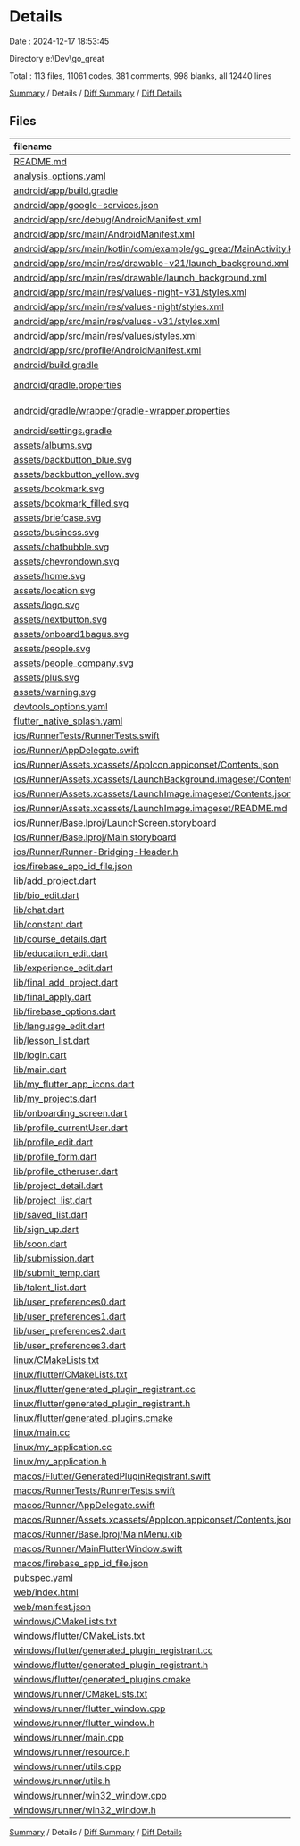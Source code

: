 # Details

Date : 2024-12-17 18:53:45

Directory e:\\Dev\\go_great

Total : 113 files,  11061 codes, 381 comments, 998 blanks, all 12440 lines

[Summary](results.md) / Details / [Diff Summary](diff.md) / [Diff Details](diff-details.md)

## Files
| filename | language | code | comment | blank | total |
| :--- | :--- | ---: | ---: | ---: | ---: |
| [README.md](/README.md) | Markdown | 48 | 0 | 26 | 74 |
| [analysis_options.yaml](/analysis_options.yaml) | YAML | 3 | 22 | 4 | 29 |
| [android/app/build.gradle](/android/app/build.gradle) | Gradle | 57 | 10 | 15 | 82 |
| [android/app/google-services.json](/android/app/google-services.json) | JSON | 29 | 0 | 0 | 29 |
| [android/app/src/debug/AndroidManifest.xml](/android/app/src/debug/AndroidManifest.xml) | XML | 3 | 4 | 1 | 8 |
| [android/app/src/main/AndroidManifest.xml](/android/app/src/main/AndroidManifest.xml) | XML | 30 | 6 | 2 | 38 |
| [android/app/src/main/kotlin/com/example/go_great/MainActivity.kt](/android/app/src/main/kotlin/com/example/go_great/MainActivity.kt) | Kotlin | 4 | 0 | 3 | 7 |
| [android/app/src/main/res/drawable-v21/launch_background.xml](/android/app/src/main/res/drawable-v21/launch_background.xml) | XML | 9 | 0 | 1 | 10 |
| [android/app/src/main/res/drawable/launch_background.xml](/android/app/src/main/res/drawable/launch_background.xml) | XML | 9 | 0 | 1 | 10 |
| [android/app/src/main/res/values-night-v31/styles.xml](/android/app/src/main/res/values-night-v31/styles.xml) | XML | 12 | 7 | 1 | 20 |
| [android/app/src/main/res/values-night/styles.xml](/android/app/src/main/res/values-night/styles.xml) | XML | 13 | 9 | 1 | 23 |
| [android/app/src/main/res/values-v31/styles.xml](/android/app/src/main/res/values-v31/styles.xml) | XML | 12 | 7 | 1 | 20 |
| [android/app/src/main/res/values/styles.xml](/android/app/src/main/res/values/styles.xml) | XML | 13 | 9 | 1 | 23 |
| [android/app/src/profile/AndroidManifest.xml](/android/app/src/profile/AndroidManifest.xml) | XML | 3 | 4 | 1 | 8 |
| [android/build.gradle](/android/build.gradle) | Gradle | 27 | 0 | 5 | 32 |
| [android/gradle.properties](/android/gradle.properties) | Java Properties | 3 | 0 | 1 | 4 |
| [android/gradle/wrapper/gradle-wrapper.properties](/android/gradle/wrapper/gradle-wrapper.properties) | Java Properties | 5 | 0 | 1 | 6 |
| [android/settings.gradle](/android/settings.gradle) | Gradle | 24 | 0 | 6 | 30 |
| [assets/albums.svg](/assets/albums.svg) | XML | 9 | 0 | 1 | 10 |
| [assets/backbutton_blue.svg](/assets/backbutton_blue.svg) | XML | 6 | 0 | 1 | 7 |
| [assets/backbutton_yellow.svg](/assets/backbutton_yellow.svg) | XML | 6 | 0 | 1 | 7 |
| [assets/bookmark.svg](/assets/bookmark.svg) | XML | 5 | 0 | 1 | 6 |
| [assets/bookmark_filled.svg](/assets/bookmark_filled.svg) | XML | 5 | 0 | 1 | 6 |
| [assets/briefcase.svg](/assets/briefcase.svg) | XML | 6 | 0 | 1 | 7 |
| [assets/business.svg](/assets/business.svg) | XML | 27 | 0 | 1 | 28 |
| [assets/chatbubble.svg](/assets/chatbubble.svg) | XML | 5 | 0 | 1 | 6 |
| [assets/chevrondown.svg](/assets/chevrondown.svg) | XML | 8 | 1 | 1 | 10 |
| [assets/home.svg](/assets/home.svg) | XML | 7 | 0 | 1 | 8 |
| [assets/location.svg](/assets/location.svg) | XML | 6 | 0 | 1 | 7 |
| [assets/logo.svg](/assets/logo.svg) | XML | 1 | 0 | 0 | 1 |
| [assets/nextbutton.svg](/assets/nextbutton.svg) | XML | 6 | 0 | 1 | 7 |
| [assets/onboard1bagus.svg](/assets/onboard1bagus.svg) | XML | 1 | 0 | 0 | 1 |
| [assets/people.svg](/assets/people.svg) | XML | 8 | 0 | 1 | 9 |
| [assets/people_company.svg](/assets/people_company.svg) | XML | 8 | 0 | 1 | 9 |
| [assets/plus.svg](/assets/plus.svg) | XML | 3 | 0 | 1 | 4 |
| [assets/warning.svg](/assets/warning.svg) | XML | 6 | 0 | 1 | 7 |
| [devtools_options.yaml](/devtools_options.yaml) | YAML | 1 | 0 | 1 | 2 |
| [flutter_native_splash.yaml](/flutter_native_splash.yaml) | YAML | 3 | 0 | 0 | 3 |
| [ios/RunnerTests/RunnerTests.swift](/ios/RunnerTests/RunnerTests.swift) | Swift | 7 | 2 | 4 | 13 |
| [ios/Runner/AppDelegate.swift](/ios/Runner/AppDelegate.swift) | Swift | 12 | 0 | 2 | 14 |
| [ios/Runner/Assets.xcassets/AppIcon.appiconset/Contents.json](/ios/Runner/Assets.xcassets/AppIcon.appiconset/Contents.json) | JSON | 122 | 0 | 1 | 123 |
| [ios/Runner/Assets.xcassets/LaunchBackground.imageset/Contents.json](/ios/Runner/Assets.xcassets/LaunchBackground.imageset/Contents.json) | JSON | 21 | 0 | 1 | 22 |
| [ios/Runner/Assets.xcassets/LaunchImage.imageset/Contents.json](/ios/Runner/Assets.xcassets/LaunchImage.imageset/Contents.json) | JSON | 23 | 0 | 1 | 24 |
| [ios/Runner/Assets.xcassets/LaunchImage.imageset/README.md](/ios/Runner/Assets.xcassets/LaunchImage.imageset/README.md) | Markdown | 3 | 0 | 2 | 5 |
| [ios/Runner/Base.lproj/LaunchScreen.storyboard](/ios/Runner/Base.lproj/LaunchScreen.storyboard) | XML | 43 | 1 | 1 | 45 |
| [ios/Runner/Base.lproj/Main.storyboard](/ios/Runner/Base.lproj/Main.storyboard) | XML | 25 | 1 | 1 | 27 |
| [ios/Runner/Runner-Bridging-Header.h](/ios/Runner/Runner-Bridging-Header.h) | C++ | 1 | 0 | 1 | 2 |
| [ios/firebase_app_id_file.json](/ios/firebase_app_id_file.json) | JSON | 7 | 0 | 0 | 7 |
| [lib/add_project.dart](/lib/add_project.dart) | Dart | 311 | 1 | 15 | 327 |
| [lib/bio_edit.dart](/lib/bio_edit.dart) | Dart | 111 | 0 | 16 | 127 |
| [lib/chat.dart](/lib/chat.dart) | Dart | 28 | 0 | 4 | 32 |
| [lib/constant.dart](/lib/constant.dart) | Dart | 50 | 0 | 8 | 58 |
| [lib/course_details.dart](/lib/course_details.dart) | Dart | 173 | 0 | 16 | 189 |
| [lib/education_edit.dart](/lib/education_edit.dart) | Dart | 372 | 3 | 22 | 397 |
| [lib/experience_edit.dart](/lib/experience_edit.dart) | Dart | 296 | 1 | 17 | 314 |
| [lib/final_add_project.dart](/lib/final_add_project.dart) | Dart | 109 | 0 | 3 | 112 |
| [lib/final_apply.dart](/lib/final_apply.dart) | Dart | 189 | 0 | 4 | 193 |
| [lib/firebase_options.dart](/lib/firebase_options.dart) | Dart | 64 | 12 | 6 | 82 |
| [lib/language_edit.dart](/lib/language_edit.dart) | Dart | 234 | 5 | 19 | 258 |
| [lib/lesson_list.dart](/lib/lesson_list.dart) | Dart | 165 | 0 | 8 | 173 |
| [lib/login.dart](/lib/login.dart) | Dart | 155 | 1 | 8 | 164 |
| [lib/main.dart](/lib/main.dart) | Dart | 790 | 23 | 54 | 867 |
| [lib/my_flutter_app_icons.dart](/lib/my_flutter_app_icons.dart) | Dart | 9 | 15 | 4 | 28 |
| [lib/my_projects.dart](/lib/my_projects.dart) | Dart | 195 | 2 | 19 | 216 |
| [lib/onboarding_screen.dart](/lib/onboarding_screen.dart) | Dart | 154 | 0 | 14 | 168 |
| [lib/profile_currentUser.dart](/lib/profile_currentUser.dart) | Dart | 1,127 | 11 | 73 | 1,211 |
| [lib/profile_edit.dart](/lib/profile_edit.dart) | Dart | 308 | 0 | 20 | 328 |
| [lib/profile_form.dart](/lib/profile_form.dart) | Dart | 366 | 2 | 20 | 388 |
| [lib/profile_otheruser.dart](/lib/profile_otheruser.dart) | Dart | 916 | 4 | 50 | 970 |
| [lib/project_detail.dart](/lib/project_detail.dart) | Dart | 314 | 6 | 8 | 328 |
| [lib/project_list.dart](/lib/project_list.dart) | Dart | 110 | 1 | 7 | 118 |
| [lib/saved_list.dart](/lib/saved_list.dart) | Dart | 178 | 0 | 26 | 204 |
| [lib/sign_up.dart](/lib/sign_up.dart) | Dart | 261 | 7 | 17 | 285 |
| [lib/soon.dart](/lib/soon.dart) | Dart | 29 | 0 | 2 | 31 |
| [lib/submission.dart](/lib/submission.dart) | Dart | 682 | 3 | 37 | 722 |
| [lib/submit_temp.dart](/lib/submit_temp.dart) | Dart | 58 | 4 | 8 | 70 |
| [lib/talent_list.dart](/lib/talent_list.dart) | Dart | 164 | 0 | 10 | 174 |
| [lib/user_preferences0.dart](/lib/user_preferences0.dart) | Dart | 206 | 2 | 15 | 223 |
| [lib/user_preferences1.dart](/lib/user_preferences1.dart) | Dart | 206 | 2 | 21 | 229 |
| [lib/user_preferences2.dart](/lib/user_preferences2.dart) | Dart | 209 | 4 | 15 | 228 |
| [lib/user_preferences3.dart](/lib/user_preferences3.dart) | Dart | 122 | 4 | 10 | 136 |
| [linux/CMakeLists.txt](/linux/CMakeLists.txt) | CMake | 118 | 0 | 28 | 146 |
| [linux/flutter/CMakeLists.txt](/linux/flutter/CMakeLists.txt) | CMake | 79 | 0 | 10 | 89 |
| [linux/flutter/generated_plugin_registrant.cc](/linux/flutter/generated_plugin_registrant.cc) | C++ | 11 | 4 | 5 | 20 |
| [linux/flutter/generated_plugin_registrant.h](/linux/flutter/generated_plugin_registrant.h) | C++ | 5 | 5 | 6 | 16 |
| [linux/flutter/generated_plugins.cmake](/linux/flutter/generated_plugins.cmake) | CMake | 20 | 0 | 6 | 26 |
| [linux/main.cc](/linux/main.cc) | C++ | 5 | 0 | 2 | 7 |
| [linux/my_application.cc](/linux/my_application.cc) | C++ | 74 | 11 | 20 | 105 |
| [linux/my_application.h](/linux/my_application.h) | C++ | 7 | 7 | 5 | 19 |
| [macos/Flutter/GeneratedPluginRegistrant.swift](/macos/Flutter/GeneratedPluginRegistrant.swift) | Swift | 28 | 3 | 4 | 35 |
| [macos/RunnerTests/RunnerTests.swift](/macos/RunnerTests/RunnerTests.swift) | Swift | 7 | 2 | 4 | 13 |
| [macos/Runner/AppDelegate.swift](/macos/Runner/AppDelegate.swift) | Swift | 8 | 0 | 2 | 10 |
| [macos/Runner/Assets.xcassets/AppIcon.appiconset/Contents.json](/macos/Runner/Assets.xcassets/AppIcon.appiconset/Contents.json) | JSON | 68 | 0 | 1 | 69 |
| [macos/Runner/Base.lproj/MainMenu.xib](/macos/Runner/Base.lproj/MainMenu.xib) | XML | 343 | 0 | 1 | 344 |
| [macos/Runner/MainFlutterWindow.swift](/macos/Runner/MainFlutterWindow.swift) | Swift | 12 | 0 | 4 | 16 |
| [macos/firebase_app_id_file.json](/macos/firebase_app_id_file.json) | JSON | 7 | 0 | 0 | 7 |
| [pubspec.yaml](/pubspec.yaml) | YAML | 81 | 43 | 18 | 142 |
| [web/index.html](/web/index.html) | HTML | 98 | 16 | 15 | 129 |
| [web/manifest.json](/web/manifest.json) | JSON | 35 | 0 | 1 | 36 |
| [windows/CMakeLists.txt](/windows/CMakeLists.txt) | CMake | 89 | 0 | 20 | 109 |
| [windows/flutter/CMakeLists.txt](/windows/flutter/CMakeLists.txt) | CMake | 98 | 0 | 12 | 110 |
| [windows/flutter/generated_plugin_registrant.cc](/windows/flutter/generated_plugin_registrant.cc) | C++ | 21 | 4 | 5 | 30 |
| [windows/flutter/generated_plugin_registrant.h](/windows/flutter/generated_plugin_registrant.h) | C++ | 5 | 5 | 6 | 16 |
| [windows/flutter/generated_plugins.cmake](/windows/flutter/generated_plugins.cmake) | CMake | 24 | 0 | 6 | 30 |
| [windows/runner/CMakeLists.txt](/windows/runner/CMakeLists.txt) | CMake | 34 | 0 | 7 | 41 |
| [windows/runner/flutter_window.cpp](/windows/runner/flutter_window.cpp) | C++ | 49 | 7 | 16 | 72 |
| [windows/runner/flutter_window.h](/windows/runner/flutter_window.h) | C++ | 20 | 5 | 9 | 34 |
| [windows/runner/main.cpp](/windows/runner/main.cpp) | C++ | 30 | 4 | 10 | 44 |
| [windows/runner/resource.h](/windows/runner/resource.h) | C++ | 9 | 6 | 2 | 17 |
| [windows/runner/utils.cpp](/windows/runner/utils.cpp) | C++ | 54 | 2 | 10 | 66 |
| [windows/runner/utils.h](/windows/runner/utils.h) | C++ | 8 | 6 | 6 | 20 |
| [windows/runner/win32_window.cpp](/windows/runner/win32_window.cpp) | C++ | 210 | 24 | 55 | 289 |
| [windows/runner/win32_window.h](/windows/runner/win32_window.h) | C++ | 48 | 31 | 24 | 103 |

[Summary](results.md) / Details / [Diff Summary](diff.md) / [Diff Details](diff-details.md)